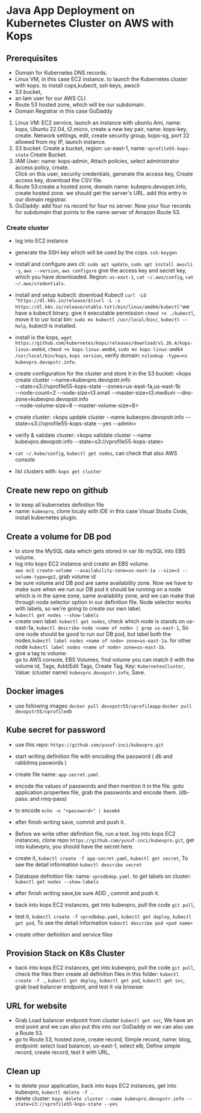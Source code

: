 # Java App Deployment on Kubernetes Cluster on AWS with Kops
## Prerequisites
- Domain for Kubernetes DNS records.
- Linux VM, in this case EC2 instance. to launch the Kubernetes cluster with kops. to install cops,kubectl, ssh keys, awscli 
- S3 bucket, 
- an Iam user for our AWS CLI.
- Route 53 hosted zone, which will be our subdomain.
- Domain Registrar in this case GoDaddy 

1. Linux VM: EC2 service, launch an instance with ubuntu Ami, name: kops, Ubuntu 22.04, t2.micro, create a new key pair, name: kops-key, create. Network settings, edit, create security group, kops-sg, port 22 allowed from my IP, launch instance.
2. S3 bucket: Create a bucket, region: us-east-1, name: `vprofile55-kops-state` Create Bucket.
3. IAM User: name: kops-admin, Attach policies, select administrator access policy, create.  
Click on this user, security credentials, generate the access key, Create access key, download the CSV file.
4. Route 53:create a hosted zone, domain name: kubepro.devopstr.info, create hosted zone. we should get the server's URL. add this entry in our domain registrar.
5. GoDaddy: add four ns record for four ns server. Now your four records  for subdomain that points to the name server of Amazon Route 53.

### Create cluster 

- log into EC2 instance
- generate the SSH key which will be used by the cops. `ssh-keygen`
- install and configure aws cli: `sudo apt update`, `sudo apt install awscli -y`, `aws --version`, `aws configure`
give the access key and secret key, which you have downloaded. Region: `us-east-1`, `cat ~/.aws/config`, `cat ~/.aws/credentials`.
- install and setup kubectl: download Kubectl `curl -LO "https://dl.k8s.io/release/$(curl -L -s https://dl.k8s.io/release/stable.txt)/bin/linux/amd64/kubectl"`we have a kubectl binary. 
give it executable permission `chmod +x ./kubectl`, move it to usr local bin: `sudo mv kubectl /usr/local/bin/`, `kubectl --help`,  kubectl is installed.
- install is the kops, `wget https://github.com/kubernetes/kops/releases/download/v1.26.4/kops-linux-amd64`, `chmod +x kops-linux-amd64`, `sudo mv kops-linux-amd64 /usr/local/bin/kops`, `kops version`, verify domain: `nslookup -type=ns kubevpro.devopstr.info`.
- create configuration for the cluster and store it in the S3 bucket: 
<kops create cluster --name=kubevpro.devopstr.info \
--state=s3://vprofile55-kops-state --zones=us-east-1a,us-east-1b \
--node-count=2 --node-size=t3.small --master-size=t3.medium --dns-zone=kubevpro.devopstr.info \
--node-volume-size=8 --master-volume-size=8>  

- create cluster: <kops update cluster --name kubevpro.devopstr.info --state=s3://vprofile55-kops-state --yes --admin>
- verify & validate cluster: <kops validate cluster --name kubevpro.devopstr.info --state=s3://vprofile55-kops-state>
- `cat ~/.kube/config`, `kubectl get nodes`, can check that also AWS console
- list clusters with: `kops get cluster`

## Create new repo on github
- to keep all kubernetes definition file
- name: `kubevpro`, clone localy with IDE in this case Visual Studio Code, install kubernetes plugin.

## Create a volume for DB pod
- to store the MySQL data which gets stored in var lib mySQL into EBS volume.
- log into kops EC2 instance and create an EBS volume.  
`aws ec2 create-volume --availability-zone=us-east-1a --size=3 --volume-type=gp2`, grab volume id
- be sure volume and DB pod are same availability zone. Now we have to make sure when we run our DB pod it should be running on a node which is in the same zone, same availability zone, and we can make that through node selector option in our definition file. Node selector works with labels, so we're going to create our own label.
- `kubectl get nodes --show-labels`
- create own label: `kubectl get nodes`, check which node is stands on us-east-1a, `kubectl describe node <name of node> | grep us-east-1`, So one node should be good to run our DB pod, but label both the nodes.`kubectl label nodes <name of node> zone=us-east-1a`. for other node `kubectl label nodes <name of node> zone=us-east-1b`.
- give a tag to volume:  
go to AWS console, EBS Volumes, find volume you can match it with the volume id, Tags, Add/Edit Tags, Create Tag, Key: `KubernetesCluster`, Value: (cluster name) `kubevpro.devopstr.info`, Save.


## Docker images
- use following images
`docker pull devopstr55/vprofileapp`
`docker pull devopstr55/vprofiledb`

## Kube secret for password
- use this repo: `https://github.com/yusuf-inci/kubevpro.git` 
- start writing definition file with encoding the password ( db and rabbitmq paswords )
- create file name: `app-secret.yaml`
- encode the values of passwords and then mention it in the file. goto application properties file, grab the passwords and encode them. (db-pass: and rmq-pass)
- to encode `echo -n "<password>" | base64`
- after finish writing save, commit and push it.
- Before we write other definition file, run a test. log into kops EC2 instances, clone repo `https://github.com/yusuf-inci/kubevpro.git`, get into kubevpro, you should have the secret here.
- create it, `kubectl create -f app-secret.yaml`, `kubectl get secret`, To see the detail information `kubectl describe secret` 

- Database definition file: name: `vprodbdep.yaml`. to get labels on cluster: `kubectl get nodes --show-labels`
- after finish writing save,be sure ADD <ebs volume id>, commit and push it.
- back into kops EC2 instances, get into kubevpro, pull the code `git pull`,
- test it, `kubectl create -f vprodbdep.yaml`, `kubectl get deploy`, `kubectl get pod`, To see the detail information `kubectl describe pod <pod name>` 
- create other definition and service files

## Provision Stack on K8s Cluster
- back into kops EC2 instances, get into kubevpro, pull the code `git pull`, check the files then create all definition files in this folder: `kubectl create -f .`, `kubectl get deploy`, `kubectl get pod`, `kubectl get svc`, grab load balancer endpoint, and test it via browser. 

## URL for website
- Grab Load balancer endpoint from cluster `kubectl get svc`, We have an end point and we can also put this into our GoDaddy or we can also use a Route 53.
- go to Route 53, hosted zone, create record, Simple record, name: blog, endpoint: select load balancer, us-east-1, select elb, Define simple record, create record, test it with URL, 

## Clean up
- to delete your application, back into kops EC2 instances, get into kubevpro, `kubectl delete -f .`
- delete cluster: `kops delete cluster --name kubevpro.devopstr.info --state=s3://vprofile55-kops-state --yes`
